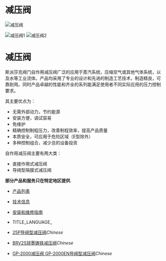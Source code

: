 

# 减压阀

![减压阀](/d/file/p/ece15da7fdd96e09fe82293a2874a6a8.jpg)

![减压阀1](/d/file/p/ece15da7fdd96e09fe82293a2874a6a8.jpg) ![减压阀2](/d/file/p/2015-05-06/25ea6acd18906e00e05b2a8494325d8b.jpg)

# 减压阀

斯派莎克阀门自作用减压阀广泛的应用于蒸汽系统，压缩空气或其他气体系统，以及水等工业流体。产品均采用了专业的设计和先进的制造工艺技术，制造精良，可靠耐用。同时产品卓越的性能和齐全的系列能满足使用者不同实际应用的压力控制要求。

其主要优点为：

-   无需外部动力，节约能源
-   安装方便，调试容易
-   免维护
-   精确控制制程压力，改善制程效率，提高产品质量
-   本质安全，可应用于危险区域（E型除外）
-   多种控制组合，减少总的设备投资

自作用减压阀主要有两大类：

-   直接作用式减压阀
-   导阀型隔膜式减压阀

**部分产品和服务只在特定地区提供.**

-   [产品列表](javascript:navactive(1);)
-   [技术信息](javascript:navactive(2);)
-   [安装和维修指南](javascript:navactive(3);)

-   TITLE_LANGUAGE_
-   [25P导阀型减压阀](/pressure-reducing/25P.html "25P导阀型减压阀")_Chinese_
-   [BRV2S球墨铸铁减压阀](/pressure-reducing/BRV2S.html "BRV2S球墨铸铁减压阀")_Chinese_
-   [GP-2000减压阀 GP-2000EN导阀型减压阀](/pressure-reducing/105.html "GP-2000减压阀 GP-2000EN导阀型减压阀")_Chinese_
